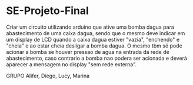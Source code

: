 # SE-Projeto-Final

Criar um circuito utilizando arduíno que ative uma bomba dagua para abastecimento de uma caixa dagua, sendo que o mesmo deve indicar em um display de LCD quando a caixa dagua estiver "vazia", "enchendo" e "cheia" e ao estar cheia desligar a bomba dagua. O mesmo tbm só pode acionar a bomba se houver pressao de agua na entrada da rede de abastecimento, caso contrario a bomba nao podera ser acionada e deverá aparecer a mensagem no display "sem rede externa".

GRUPO Alifer, Diego, Lucy, Marina

